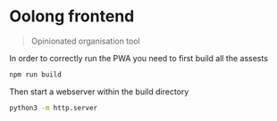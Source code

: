 # Oolong frontend
> Opinionated organisation tool

In order to correctly run the PWA you need to first build all the assests
```bash
npm run build
```

Then start a webserver within the build directory
```bash
python3 -m http.server
```